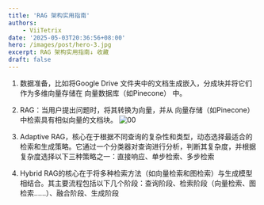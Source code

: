 ```yaml
---
title: 'RAG 架构实用指南'
authors:
    - ViiTetrix
date: '2025-05-03T20:36:56+08:00'
hero: /images/post/hero-3.jpg
excerpt: RAG 架构实用指南↓ 收藏
draft: false
---
```


1. 数据准备，比如将Google Drive 文件夹中的文档生成嵌入，分成块并将它们作为多维向量存储在 向量数据库（如Pinecone） 中。

2. RAG：当用户提出问题时，将其转换为向量，并从 向量存储（如Pinecone） 中检索具有相似向量的文档块。
![00](/images/00.jpg)
3. Adaptive RAG，核心在于根据不同查询的复杂性和类型，动态选择最适合的检索和生成策略。它通过一个分类器对查询进行分析，判断其复杂度，并根据复杂度选择以下三种策略之一：​直接响应、单步检索、多步检索

4. Hybrid RAG的核心在于将多种检索方法（如向量检索和图检索）与生成模型相结合。其主要流程包括以下几个阶段：​查询阶段​、检索阶段​（向量检索、图检索……）、融合阶段、生成阶段